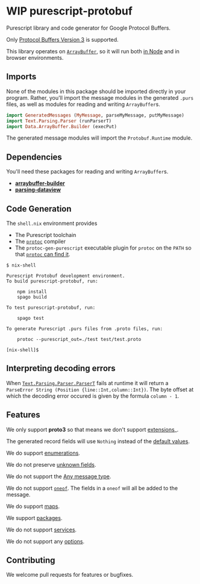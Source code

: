 # WIP purescript-protobuf

Purescript library and code generator for Google Protocol Buffers.

Only
[Protocol Buffers Version 3](https://developers.google.com/protocol-buffers/docs/reference/proto3-spec)
is supported.

This library operates on
[`ArrayBuffer`](https://pursuit.purescript.org/packages/purescript-arraybuffer-types/docs/Data.ArrayBuffer.Types#t:ArrayBuffer), so it will run both
[in Node](https://pursuit.purescript.org/packages/purescript-node-buffer/docs/Node.Buffer.Class)
and in browser environments.

## Imports

None of the modules in this package should be imported directly in your program.
Rather, you'll import the message modules in the generated `.purs` files,
as well as modules for reading and writing `ArrayBuffer`s.

```purescript
import GeneratedMessages (MyMessage, parseMyMessage, putMyMessage)
import Text.Parsing.Parser (runParserT)
import Data.ArrayBuffer.Builder (execPut)
```

The generated message modules will import the `Protobuf.Runtime` module.

## Dependencies

You'll need these packages for reading and writing `ArrayBuffer`s.

* [__arraybuffer-builder__](http://pursuit.purescript.org/packages/purescript-arraybuffer-builder/)
* [__parsing-dataview__](http://pursuit.purescript.org/packages/purescript-parsing-dataview/)

## Code Generation

The `shell.nix` environment provides

* The Purescript toolchain
* The [`protoc`](https://github.com/protocolbuffers/protobuf/blob/master/src/README.md) compiler
* The `protoc-gen-purescript` executable plugin for `protoc` on the `PATH` so that
  [`protoc` can find it](https://developers.google.com/protocol-buffers/docs/reference/cpp/google.protobuf.compiler.plugin).

```
$ nix-shell

Purescript Protobuf development environment.
To build purescript-protobuf, run:

    npm install
    spago build

To test purescript-protobuf, run:

    spago test

To generate Purescript .purs files from .proto files, run:

    protoc --purescript_out=./test test/test.proto

[nix-shell]$
```

## Interpreting decoding errors

When
[`Text.Parsing.Parser.ParserT`](https://pursuit.purescript.org/packages/purescript-parsing/docs/Text.Parsing.Parser#t:ParserT)
fails at runtime it will return a `ParseError String (Position {line::Int,column::Int})`.
The byte offset at which the decoding error occured is given by the
formula `column - 1`.

## Features

We only support __proto3__ so that means we don't support
[extensions](https://developers.google.com/protocol-buffers/docs/proto?hl=en#extensions)_.

The generated record fields will use `Nothing` instead of the 
[default values](https://developers.google.com/protocol-buffers/docs/proto3?hl=en#default).

We do support
[enumerations](https://developers.google.com/protocol-buffers/docs/proto3?hl=en#enum).

We do not preserve
[unknown fields](https://developers.google.com/protocol-buffers/docs/proto3?hl=en#unknowns).

We do not support the
[Any message type](https://developers.google.com/protocol-buffers/docs/proto3?hl=en#any).

We do not support
[`oneof`](https://developers.google.com/protocol-buffers/docs/proto3?hl=en#oneof).
The fields in a `oneof` will all be added to the message.

We do support
[maps](https://developers.google.com/protocol-buffers/docs/proto3?hl=en#maps).

We support
[packages](https://developers.google.com/protocol-buffers/docs/proto3?hl=en#packages).

We do not support
[services](https://developers.google.com/protocol-buffers/docs/proto3?hl=en#services).

We do not support any
[options](https://developers.google.com/protocol-buffers/docs/proto3?hl=en#options).

## Contributing

We welcome pull requests for features or bugfixes.
